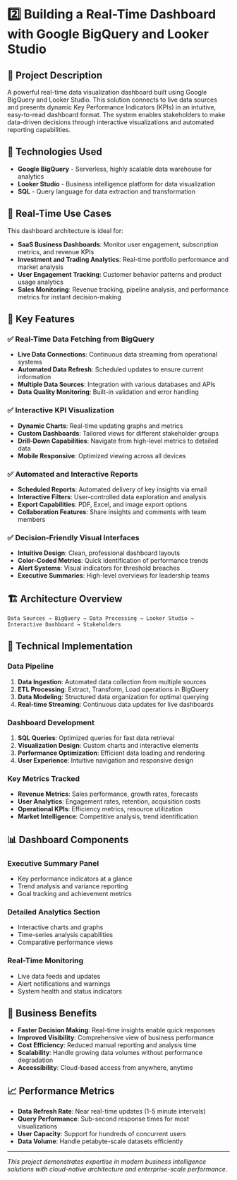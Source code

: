 # 2️⃣ Building a Real-Time Dashboard with Google BigQuery and Looker Studio

## 📌 Project Description

A powerful real-time data visualization dashboard built using Google BigQuery and Looker Studio. This solution connects to live data sources and presents dynamic Key Performance Indicators (KPIs) in an intuitive, easy-to-read dashboard format. The system enables stakeholders to make data-driven decisions through interactive visualizations and automated reporting capabilities.

## 🧠 Technologies Used

- **Google BigQuery** - Serverless, highly scalable data warehouse for analytics
- **Looker Studio** - Business intelligence platform for data visualization
- **SQL** - Query language for data extraction and transformation

## 💼 Real-Time Use Cases

This dashboard architecture is ideal for:

- **SaaS Business Dashboards**: Monitor user engagement, subscription metrics, and revenue KPIs
- **Investment and Trading Analytics**: Real-time portfolio performance and market analysis
- **User Engagement Tracking**: Customer behavior patterns and product usage analytics
- **Sales Monitoring**: Revenue tracking, pipeline analysis, and performance metrics for instant decision-making

## 🚀 Key Features

### ✅ **Real-Time Data Fetching from BigQuery**
- **Live Data Connections**: Continuous data streaming from operational systems
- **Automated Data Refresh**: Scheduled updates to ensure current information
- **Multiple Data Sources**: Integration with various databases and APIs
- **Data Quality Monitoring**: Built-in validation and error handling

### ✅ **Interactive KPI Visualization**
- **Dynamic Charts**: Real-time updating graphs and metrics
- **Custom Dashboards**: Tailored views for different stakeholder groups
- **Drill-Down Capabilities**: Navigate from high-level metrics to detailed data
- **Mobile Responsive**: Optimized viewing across all devices

### ✅ **Automated and Interactive Reports**
- **Scheduled Reports**: Automated delivery of key insights via email
- **Interactive Filters**: User-controlled data exploration and analysis
- **Export Capabilities**: PDF, Excel, and image export options
- **Collaboration Features**: Share insights and comments with team members

### ✅ **Decision-Friendly Visual Interfaces**
- **Intuitive Design**: Clean, professional dashboard layouts
- **Color-Coded Metrics**: Quick identification of performance trends
- **Alert Systems**: Visual indicators for threshold breaches
- **Executive Summaries**: High-level overviews for leadership teams

## 🏗️ Architecture Overview

```
Data Sources → BigQuery → Data Processing → Looker Studio → Interactive Dashboard → Stakeholders
```

## 🔧 Technical Implementation

### **Data Pipeline**
1. **Data Ingestion**: Automated data collection from multiple sources
2. **ETL Processing**: Extract, Transform, Load operations in BigQuery
3. **Data Modeling**: Structured data organization for optimal querying
4. **Real-time Streaming**: Continuous data updates for live dashboards

### **Dashboard Development**
1. **SQL Queries**: Optimized queries for fast data retrieval
2. **Visualization Design**: Custom charts and interactive elements
3. **Performance Optimization**: Efficient data loading and rendering
4. **User Experience**: Intuitive navigation and responsive design

### **Key Metrics Tracked**
- **Revenue Metrics**: Sales performance, growth rates, forecasts
- **User Analytics**: Engagement rates, retention, acquisition costs
- **Operational KPIs**: Efficiency metrics, resource utilization
- **Market Intelligence**: Competitive analysis, trend identification

## 📊 Dashboard Components

### **Executive Summary Panel**
- Key performance indicators at a glance
- Trend analysis and variance reporting
- Goal tracking and achievement metrics

### **Detailed Analytics Section**
- Interactive charts and graphs
- Time-series analysis capabilities
- Comparative performance views

### **Real-Time Monitoring**
- Live data feeds and updates
- Alert notifications and warnings
- System health and status indicators

## 🌟 Business Benefits

- **Faster Decision Making**: Real-time insights enable quick responses
- **Improved Visibility**: Comprehensive view of business performance
- **Cost Efficiency**: Reduced manual reporting and analysis time
- **Scalability**: Handle growing data volumes without performance degradation
- **Accessibility**: Cloud-based access from anywhere, anytime

## 📈 Performance Metrics

- **Data Refresh Rate**: Near real-time updates (1-5 minute intervals)
- **Query Performance**: Sub-second response times for most visualizations
- **User Capacity**: Support for hundreds of concurrent users
- **Data Volume**: Handle petabyte-scale datasets efficiently

---

*This project demonstrates expertise in modern business intelligence solutions with cloud-native architecture and enterprise-scale performance.*